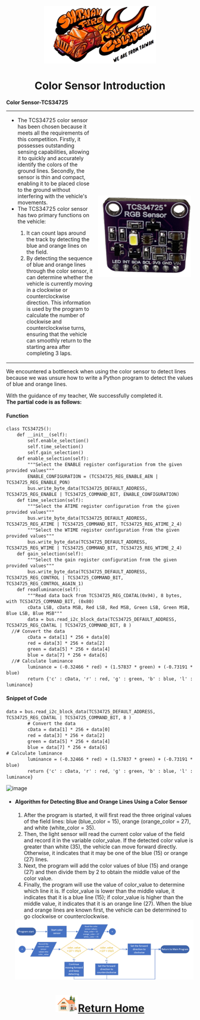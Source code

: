 <div align="center"><img src="../../other/img/logo.png" width="300" alt=" logo"></div>

# <div align="center">Color Sensor Introduction</div> 
 __Color Sensor-TCS34725__
<div align="center">
<table>
<tr>  
<td>
<ul>
  <li>The TCS34725 color sensor has been chosen because it meets all the requirements of this competition. Firstly, it possesses outstanding sensing capabilities, allowing it to quickly and accurately identify the colors of the ground lines. Secondly, the sensor is thin and compact, enabling it to be placed close to the ground without interfering with the vehicle's movements.</li>
  <li>The TCS34725 color sensor has two primary functions on the vehicle:</li>
  <ol>
  <li>It can count laps around the track by detecting the blue and orange lines on the field.</li>
  <li>By detecting the sequence of blue and orange lines through the color sensor, it can determine whether the vehicle is currently moving in a clockwise or counterclockwise direction. This information is used by the program to calculate the number of clockwise and counterclockwise turns, ensuring that the vehicle can smoothly return to the starting area after completing 3 laps.</li>
  </ol>
</ul>
</td>
 <td width=250 ><img src="./img/TCS34725.png" alt="TCS34725" width="250" /> 
</td>
</tr>
</table> 
</div>
  
We encountered a bottleneck when using the color sensor to detect lines because we was unsure how to write a Python program to detect the values of blue and orange lines. 
        
With the guidance of my teacher, We successfully completed it.  
 __The partial code is as follows:__
#### Function
```
class TCS34725():
    def __init__(self):
        self.enable_selection()
        self.time_selection()
        self.gain_selection()
    def enable_selection(self):
        """Select the ENABLE register configuration from the given provided values"""
        ENABLE_CONFIGURATION = (TCS34725_REG_ENABLE_AEN | TCS34725_REG_ENABLE_PON)
        bus.write_byte_data(TCS34725_DEFAULT_ADDRESS, TCS34725_REG_ENABLE | TCS34725_COMMAND_BIT, ENABLE_CONFIGURATION)
    def time_selection(self):
        """Select the ATIME register configuration from the given provided values"""
        bus.write_byte_data(TCS34725_DEFAULT_ADDRESS, TCS34725_REG_ATIME | TCS34725_COMMAND_BIT, TCS34725_REG_ATIME_2_4)
        """Select the WTIME register configuration from the given provided values"""
        bus.write_byte_data(TCS34725_DEFAULT_ADDRESS, TCS34725_REG_WTIME | TCS34725_COMMAND_BIT, TCS34725_REG_WTIME_2_4)
    def gain_selection(self):
        """Select the gain register configuration from the given provided values"""
        bus.write_byte_data(TCS34725_DEFAULT_ADDRESS, TCS34725_REG_CONTROL | TCS34725_COMMAND_BIT, TCS34725_REG_CONTROL_AGAIN_1)
    def readluminance(self):
        """Read data back from TCS34725_REG_CDATAL(0x94), 8 bytes, with TCS34725_COMMAND_BIT, (0x80)
        cData LSB, cData MSB, Red LSB, Red MSB, Green LSB, Green MSB, Blue LSB, Blue MSB"""
        data = bus.read_i2c_block_data(TCS34725_DEFAULT_ADDRESS, TCS34725_REG_CDATAL | TCS34725_COMMAND_BIT, 8 )        
  //# Convert the data
        cData = data[1] * 256 + data[0]
        red = data[3] * 256 + data[2]
        green = data[5] * 256 + data[4]
        blue = data[7] * 256 + data[6]        
  //# Calculate luminance
        luminance = (-0.32466 * red) + (1.57837 * green) + (-0.73191 * blue)
        return {'c' : cData, 'r' : red, 'g' : green, 'b' : blue, 'l' : luminance}
``` 
#### Snippet of Code  
```
data = bus.read_i2c_block_data(TCS34725_DEFAULT_ADDRESS, TCS34725_REG_CDATAL | TCS34725_COMMAND_BIT, 8 )        
        # Convert the data
        cData = data[1] * 256 + data[0]
        red = data[3] * 256 + data[2]
        green = data[5] * 256 + data[4]
        blue = data[7] * 256 + data[6]        
# Calculate luminance
        luminance = (-0.32466 * red) + (1.57837 * green) + (-0.73191 * blue)
        return {'c' : cData, 'r' : red, 'g' : green, 'b' : blue, 'l' : luminance}
```
![image](https://github.com/kirkhu/WRO2023_FE-Shinan-Fire-On-All-Cylinders/assets/128333488/3e4aaa24-69fc-4b84-90dd-42c91de13b7b)


- #### Algorithm for Detecting Blue and Orange Lines Using a Color Sensor
  1. After the program is started, it will first read the three original values of the field lines: blue (blue_color = 15), orange (orange_color = 27), and white (white_color = 35).
  2. Then, the light sensor will read the current color value of the field and record it in the variable color_value. If the detected color value is greater than white (35), the vehicle can move forward directly. Otherwise, it indicates that it may be one of the blue (15) or orange (27) lines.
  3. Next, the program will add the color values of blue (15) and orange (27) and then divide them by 2 to obtain the middle value of the color value.
  4. Finally, the program will use the value of color_value to determine which line it is. If color_value is lower than the middle value, it indicates that it is a blue line (15); if color_value is higher than the middle value, it indicates that it is an orange line (27). When the blue and orange lines are known first, the vehicle can be determined to go clockwise or counterclockwise.
  <div align=center><img src="./img/color_sensor.png"></div>

# <div align="center">![HOME](../../other/img/Home.png)[Return Home](../../)</div>  

